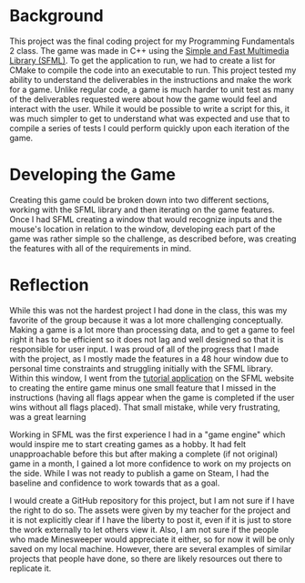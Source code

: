 # Background

This project was the final coding project for my Programming Fundamentals 2 class. The game was made in C++ using the [Simple and Fast Multimedia Library (SFML)](https://www.sfml-dev.org/). To get the application to run, we had to create a list for CMake to compile the code into an executable to run. This project tested my ability to understand the deliverables in the instructions and make the work for a game. Unlike regular code, a game is much harder to unit test as many of the deliverables requested were about how the game would feel and interact with the user. While it would be possible to write a script for this, it was much simpler to get to understand what was expected and use that to compile a series of tests I could perform quickly upon each iteration of the game.

# Developing the Game

Creating this game could be broken down into two different sections, working with the SFML library and then iterating on the game features. Once I had SFML creating a window that would recognize inputs and the mouse's location in relation to the window, developing each part of the game was rather simple so the challenge, as described before, was creating the features with all of the requirements in mind.

# Reflection

While this was not the hardest project I had done in the class, this was my favorite of the group because it was a lot more challenging conceptually. Making a game is a lot more than processing data, and to get a game to feel right it has to be efficient so it does not lag and well designed so that it is responsible for user input. I was proud of all of the progress that I made with the project, as I mostly made the features in a 48 hour window due to personal time constraints and struggling initially with the SFML library. Within this window, I went from the [tutorial application](https://www.sfml-dev.org/tutorials/2.6/) on the SFML website to creating the entire game minus one small feature that I missed in the instructions (having all flags appear when the game is completed if the user wins without all flags placed). That small mistake, while very frustrating, was a great learning

Working in SFML was the first experience I had in a "game engine" which would inspire me to start creating games as a hobby. It had felt unapproachable before this but after making a complete (if not original) game in a month, I gained a lot more confidence to work on my projects on the side. While I was not ready to publish a game on Steam, I had the baseline and confidence to work towards that as a goal.

I would create a GitHub repository for this project, but I am not sure if I have the right to do so. The assets were given by my teacher for the project and it is not explicitly clear if I have the liberty to post it, even if it is just to store the work externally to let others view it. Also, I am not sure if the people who made Minesweeper would appreciate it either, so for now it will be only saved on my local machine. However, there are several examples of similar projects that people have done, so there are likely resources out there to replicate it.

